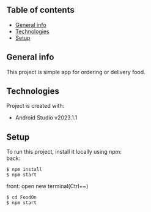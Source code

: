 ## Table of contents
* [General info](#general-info)
* [Technologies](#technologies)
* [Setup](#setup)

## General info
This project is simple app for ordering or delivery food.

## Technologies
Project is created with:
* Android Studio v2023.1.1
	
## Setup
To run this project, install it locally using npm:
<br>
back:
```
$ npm install
$ npm start
```
front:
open new terminal(Ctrl+~)
```
$ cd FoodOn
$ npm start
```
